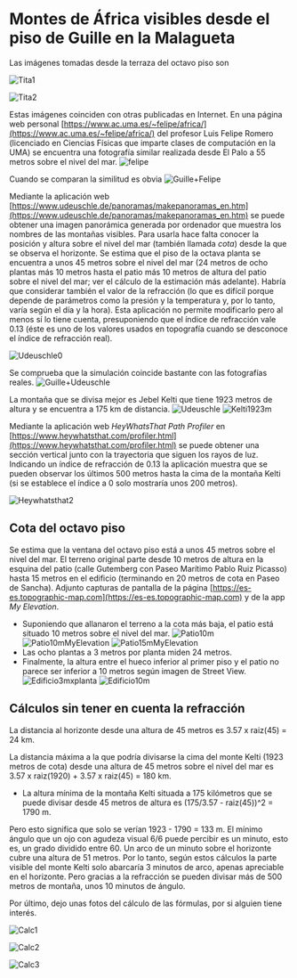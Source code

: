 # Montes de África visibles desde el piso de Guille en la Malagueta

Las imágenes tomadas desde la terraza del octavo piso son

  ![Tita1](img/Tita1.jpg)
  
  ![Tita2](img/Tita2.jpg)
  
Estas imágenes coinciden con otras publicadas en Internet. En una página web personal   [https://www.ac.uma.es/~felipe/africa/](https://www.ac.uma.es/~felipe/africa/) del profesor Luis Felipe Romero (licenciado en Ciencias Físicas que imparte clases de computación en la UMA) se encuentra una fotografía similar realizada desde El Palo a 55 metros sobre el nivel del mar.
  ![felipe](img/Felipe.jpg)
  
Cuando se comparan la similitud es obvia
  ![Guille+Felipe](img/Guille+Felipe.jpg)
  
Mediante la aplicación web [https://www.udeuschle.de/panoramas/makepanoramas_en.htm](https://www.udeuschle.de/panoramas/makepanoramas_en.htm) se puede obtener una imagen panorámica generada por ordenador que muestra los nombres de las montañas visibles. Para usarla hace falta conocer la posición y altura sobre el nivel del mar (también llamada _cota_) desde la que se observa el horizonte. Se estima que el piso de la octava planta se encuentra a unos 45 metros sobre el nivel del mar (24 metros de ocho plantas más 10 metros hasta el patio más 10 metros de altura del patio sobre el nivel del mar; ver el cálculo de la estimación más adelante). Habría que considerar también el valor de la refracción (lo que es difícil porque depende de parámetros como la presión y la temperatura y, por lo tanto, varía según el día y la hora). Esta aplicación no permite modificarlo pero al menos sí lo tiene cuenta, presuponiendo que el índice de refracción vale 0.13 (éste es uno de los valores usados en topografía cuando se desconoce el índice de refracción real).

  ![Udeuschle0](img/Udeuschle0.png)

Se comprueba que la simulación coincide bastante con las fotografías reales.
  ![Guille+Udeuschle](img/Guille+Udeuschle.png)

La montaña que se divisa mejor es Jebel Kelti que tiene 1923 metros de altura y se encuentra a 175 km de distancia.
  ![Udeuschle](img/Udeuschle.png)
  ![Kelti1923m](img/Kelti1923m.png)

Mediante la aplicación web _HeyWhatsThat Path Profiler_ en [https://www.heywhatsthat.com/profiler.html](https://www.heywhatsthat.com/profiler.html) se puede obtener una sección vertical junto con la trayectoria que siguen los rayos de luz. Indicando un índice de refracción de 0.13 la aplicación muestra que se pueden observar los últimos 500 metros hasta la cima de la montaña Kelti (si se establece el índice a 0 solo mostraría unos 200 metros).

![Heywhatsthat2](img/Heywhatsthat2.png)

## Cota del octavo piso

Se estima que la ventana del octavo piso está a unos 45 metros sobre el nivel del mar. El terreno original parte desde 10 metros de altura en la esquina del patio (calle Gutemberg con Paseo Marítimo Pablo Ruiz Picasso) hasta 15 metros en el edificio (terminando en 20 metros de cota en Paseo de Sancha). Adjunto capturas de pantalla de la página [https://es-es.topographic-map.com](https://es-es.topographic-map.com) y de la app _My Elevation_.

  - Suponiendo que allanaron el terreno a la cota más baja, el patio está situado 10 metros sobre el nivel del mar.
  ![Patio10m](img/Patio10m.png)
  ![Patio10mMyElevation](img/Patio10mMyElevation.png)
  ![Patio15mMyElevation](img/Patio15mMyElevation.png)
  - Las ocho plantas a 3 metros por planta miden 24 metros.
  - Finalmente, la altura entre el hueco inferior al primer piso y el patio no parece ser inferior a 10 metros según imagen de Street View.
  ![Edificio3mxplanta](img/Edificio3mxplanta.png)
  ![Edificio10m](img/Edificio10m.png)
  
## Cálculos sin tener en cuenta la refracción

La distancia al horizonte desde una altura de 45 metros es 3.57 x raiz(45) = 24 km.

La distancia máxima a la que podría divisarse la cima del monte Kelti (1923 metros de cota) desde una altura de 45 metros sobre el nivel del mar es 3.57 x raiz(1920) + 3.57 x raiz(45) = 180 km.
- La altura mínima de la montaña Kelti situada a 175 kilómetros que se puede divisar desde 45 metros de altura es (175/3.57 - raiz(45))^2 = 1790 m.

Pero esto significa que solo se verían 1923 - 1790 = 133 m. El mínimo ángulo que un ojo con agudeza visual 6/6 puede percibir es un minuto, esto es, un grado dividido entre 60. Un arco de un minuto sobre el horizonte cubre una altura de 51 metros. Por lo tanto, según estos cálculos la parte visible del monte Kelti solo abarcaría 3 minutos de arco, apenas apreciable en el horizonte. Pero gracias a la refracción se pueden divisar más de 500 metros de montaña, unos 10 minutos de ángulo.

Por último, dejo unas fotos del cálculo de las fórmulas, por si alguien tiene interés.

![Calc1](img/Calc1.jpg)

![Calc2](img/Calc2.jpg)

![Calc3](img/Calc3.jpg)
